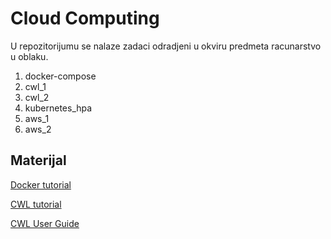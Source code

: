 # Cloud Computing
U repozitorijumu se nalaze zadaci odradjeni u okviru predmeta racunarstvo u oblaku.

1. docker-compose
2. cwl_1
3. cwl_2
4. kubernetes_hpa
5. aws_1
6. aws_2

## Materijal
[Docker tutorial](https://docker-curriculum.com/)

[CWL tutorial](https://andrewjesaitis.com/2017/02/common-workflow-language---a-tutorial-on-making-bioinformatics-repeatable/)

[CWL User Guide](https://www.commonwl.org/user_guide/)
